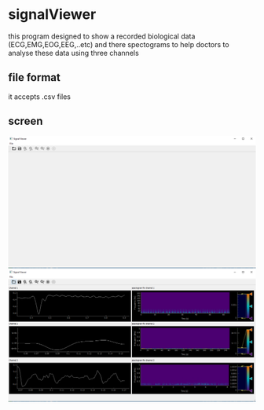 # signalViewer
this program designed to show a recorded biological data (ECG,EMG,EOG,EEG,..etc) and there spectograms to help doctors to analyse these data
using three channels
## file format
it accepts .csv files 
## screen 
![application screen](img.PNG)
![application screen](img1.PNG)
